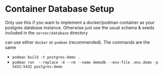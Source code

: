 # Container Database Setup

Only use this if you want to implement a docker/podman container as your postgres database instance.  Otherwise just use the usual schema & seeds included in the `server/database` directory

can use either `docker` or `podman` (recommended). The commands are the same

- `podman build -t postgres-demo .`
- `podman run  --replace -d --rm --name demodb --env-file .env.demo -p 5432:5432 postgres-demo`
